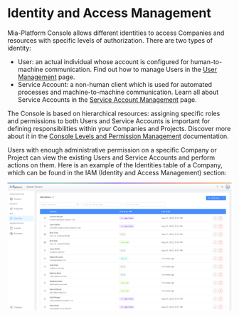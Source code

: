 # Identity and Access Management

Mia-Platform Console allows different identities to access Companies and resources with specific levels of authorization. There are two types of identity:
- User: an actual individual whose account is configured for human-to-machine communication. Find out how to manage Users in the [User Management](/development_suite/identity-and-access-management/user-management.md) page. 
- Service Account: a non-human client which is used for automated processes and machine-to-machine communication. Learn all about Service Accounts in the [Service Account Management](/development_suite/identity-and-access-management/service-account-management.md) page. 

The Console is based on hierarchical resources: assigning specific roles and permissions to both Users and Service Accounts is important for defining responsibilities within your Companies and Projects. Discover more about it in the [Console Levels and Permission Management](/development_suite/identity-and-access-management/console-levels-and-permission-management.md) documentation.

Users with enough administrative permission on a specific Company or Project can view the existing Users and Service Accounts and perform actions on them. Here is an example of the Identities table of a Company, which can be found in the IAM (Identity and Access Management) section:  

![identities table](./img/identities_table.png)